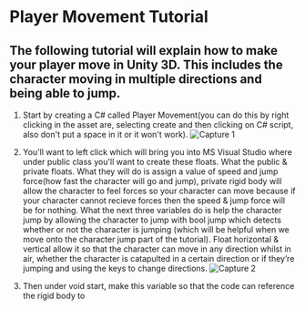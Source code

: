 # Player Movement Tutorial
## The following tutorial will explain how to make your player move in Unity 3D. This includes the character moving in multiple directions and being able to jump.
1) Start by creating a C# called Player Movement(you can do this by right clicking in the asset are, selecting create and then clicking on C# script, also don't put a space in it or it won't work).
![Capture 1](https://github.com/user-attachments/assets/b89f7bf0-4520-44f2-8c0b-5d73385d6861)

2) You'll want to left click which will bring you into MS Visual Studio where under public class you'll want to create these floats. What the public & private floats. What they will do is assign a value of speed and jump force(how fast the character will go and jump), private rigid body will allow the character to feel forces so your character can move because if your character cannot recieve forces then the speed & jump force will be for nothing. What the next three variables do is help the character jump by allowing the character to jump with bool jump which detects whether or not the character is jumping (which will be helpful when we move onto the character jump part of the tutorial). Float horizontal & vertical allow it so that the character can move in any direction whilst in air, whether the character is catapulted in a certain direction or if they’re jumping and using the keys to change directions. ![Capture 2](https://github.com/user-attachments/assets/2b4fc5af-47dc-4d23-99f3-a64a98822846)

3) Then under void start, make this variable so that the code can reference the rigid body to 
